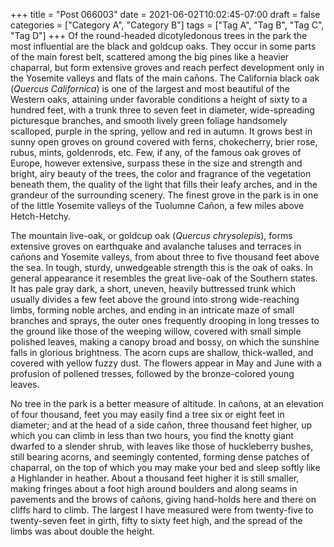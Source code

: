 +++
title = "Post 066003"
date = 2021-06-02T10:02:45-07:00
draft = false
categories = ["Category A", "Category B"]
tags = ["Tag A", "Tag B", "Tag C", "Tag D"]
+++
Of the round-headed dicotyledonous trees in the park the most influential are the black and goldcup oaks. They occur in some parts of the main forest belt, scattered among the big pines like a heavier chaparral, but form extensive groves and reach perfect development only in the Yosemite valleys and flats of the main cañons. The California black oak (_Quercus Californica_) is one of the largest and most beautiful of the Western oaks, attaining under favorable conditions a height of sixty to a hundred feet, with a trunk three to seven feet in diameter, wide-spreading picturesque branches, and smooth lively green foliage handsomely scalloped, purple in the spring, yellow and red in autumn. It grows best in sunny open groves on ground covered with ferns, chokecherry, brier rose, rubus, mints, goldenrods, etc. Few, if any, of the famous oak groves of Europe, however extensive, surpass these in the size and strength and bright, airy beauty of the trees, the color and fragrance of the vegetation beneath them, the quality of the light that fills their leafy arches, and in the grandeur of the surrounding scenery. The finest grove in the park is in one of the little Yosemite valleys of the Tuolumne Cañon, a few miles above Hetch-Hetchy.

The mountain live-oak, or goldcup oak (_Quercus chrysolepis_), forms extensive groves on earthquake and avalanche taluses and terraces in cañons and Yosemite valleys, from about three to five thousand feet above the sea. In tough, sturdy, unwedgeable strength this is the oak of oaks. In general appearance it resembles the great live-oak of the Southern states. It has pale gray dark, a short, uneven, heavily buttressed trunk which usually divides a few feet above the ground into strong wide-reaching limbs, forming noble arches, and ending in an intricate maze of small branches and sprays, the outer ones frequently drooping in long tresses to the ground like those of the weeping willow, covered with small simple polished leaves, making a canopy broad and bossy, on which the sunshine falls in glorious brightness. The acorn cups are shallow, thick-walled, and covered with yellow fuzzy dust. The flowers appear in May and June with a profusion of pollened tresses, followed by the bronze-colored young leaves.

No tree in the park is a better measure of altitude. In cañons, at an elevation of four thousand, feet you may easily find a tree six or eight feet in diameter; and at the head of a side cañon, three thousand feet higher, up which you can climb in less than two hours, you find the knotty giant dwarfed to a slender shrub, with leaves like those of huckleberry bushes, still bearing acorns, and seemingly contented, forming dense patches of chaparral, on the top of which you may make your bed and sleep softly like a Highlander in heather. About a thousand feet higher it is still smaller, making fringes about a foot high around boulders and along seams in pavements and the brows of cañons, giving hand-holds here and there on cliffs hard to climb. The largest I have measured were from twenty-five to twenty-seven feet in girth, fifty to sixty feet high, and the spread of the limbs was about double the height.
